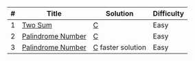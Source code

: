| # | Title                                                                 | Solution                                      | Difficulty |
| - | --------------------------------------------------------------------- | --------------------------------------------- | ---------- |
| 1 | [Two Sum](https://leetcode.com/problems/two-sum/)                     | [C](001_two_sum.c)                            | Easy       |
| 2 | [Palindrome Number](https://leetcode.com/problems/palindrome-number/) | [C](009_palindrome_number.c)                  | Easy       |
| 3 | [Palindrome Number](https://leetcode.com/problems/palindrome-number/) | [C](009_palindrome_number1.c) faster solution | Easy       |

